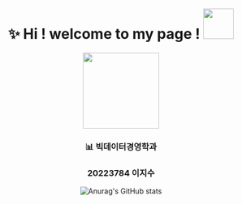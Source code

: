 
<div align="center">
  
# ✨ Hi ! welcome to my page ! <img src="https://user-images.githubusercontent.com/112846229/203111378-ccfcc13b-cec6-4a1a-b068-0130a0a441df.png" width="60"/> </h1> 





<div align="center">
  
<img src="https://user-images.githubusercontent.com/112846229/203113296-b18f2419-4154-4172-a66d-572441ae6bbd.png" width="150"/> </h1> 


### 📊 빅데이터경영학과 

### 20223784 이지수


![Anurag's GitHub stats](https://github-readme-stats.vercel.app/api?username=dmiraeteam4&show_icons=true&theme=radical)




